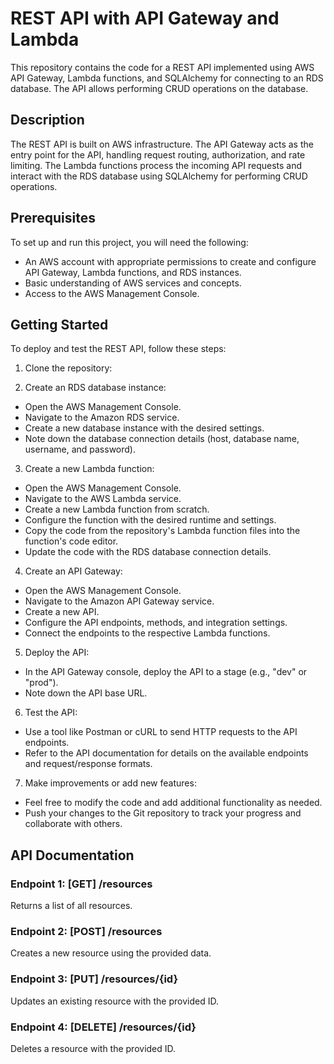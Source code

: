 # REST API with API Gateway and Lambda

This repository contains the code for a REST API implemented using AWS API Gateway, Lambda functions, and SQLAlchemy for connecting to an RDS database. The API allows performing CRUD operations on the database.

## Description

The REST API is built on AWS infrastructure. The API Gateway acts as the entry point for the API, handling request routing, authorization, and rate limiting. The Lambda functions process the incoming API requests and interact with the RDS database using SQLAlchemy for performing CRUD operations.

## Prerequisites

To set up and run this project, you will need the following:

- An AWS account with appropriate permissions to create and configure API Gateway, Lambda functions, and RDS instances.
- Basic understanding of AWS services and concepts.
- Access to the AWS Management Console.

## Getting Started

To deploy and test the REST API, follow these steps:

1. Clone the repository:

2. Create an RDS database instance:

- Open the AWS Management Console.
- Navigate to the Amazon RDS service.
- Create a new database instance with the desired settings.
- Note down the database connection details (host, database name, username, and password).

3. Create a new Lambda function:

- Open the AWS Management Console.
- Navigate to the AWS Lambda service.
- Create a new Lambda function from scratch.
- Configure the function with the desired runtime and settings.
- Copy the code from the repository's Lambda function files into the function's code editor.
- Update the code with the RDS database connection details.

4. Create an API Gateway:

- Open the AWS Management Console.
- Navigate to the Amazon API Gateway service.
- Create a new API.
- Configure the API endpoints, methods, and integration settings.
- Connect the endpoints to the respective Lambda functions.

5. Deploy the API:

- In the API Gateway console, deploy the API to a stage (e.g., "dev" or "prod").
- Note down the API base URL.

6. Test the API:

- Use a tool like Postman or cURL to send HTTP requests to the API endpoints.
- Refer to the API documentation for details on the available endpoints and request/response formats.

7. Make improvements or add new features:

- Feel free to modify the code and add additional functionality as needed.
- Push your changes to the Git repository to track your progress and collaborate with others.

## API Documentation

### Endpoint 1: [GET] /resources

Returns a list of all resources.

### Endpoint 2: [POST] /resources

Creates a new resource using the provided data.

### Endpoint 3: [PUT] /resources/{id}

Updates an existing resource with the provided ID.

### Endpoint 4: [DELETE] /resources/{id}

Deletes a resource with the provided ID.


